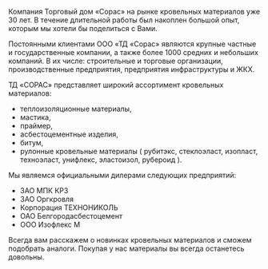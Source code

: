 ---
---
Компания Торговый дом «Сорас» на рынке кровельных материалов уже 30 лет. 
В течение длительной работы был накоплен большой опыт, которым мы хотели бы поделиться с Вами.

Постоянными клиентами ООО «ТД «Сорас» являются крупные частные и государственные компании, а также более 1000 средних и небольших компаний. 
В их числе: строительные и торговые организации, производственные предприятия, предприятия инфраструктуры и ЖКХ.

ТД «СОРАС» представляет широкий ассортимент кровельных материалов: 
- теплоизоляционные материалы, 
- мастика, 
- праймер, 
- асбестоцементные изделия, 
- битум,  
- рулонные кровельные материалы ( рубитэкс, стеклоэласт, изопласт, техноэласт, унифлекс, эластоизол, рубероид ).

Мы являемся официальными дилерами следующих предприятий: 
- ️ЗАО МПК КРЗ
- ЗАО Оргкровля 
- Корпорация ТЕХНОНИКОЛЬ 
- ОАО Белгородасбестоцемент 
- ООО Изофлекс М

Всегда вам расскажем о новинках кровельных материалов и сможем подобрать аналоги.
Покупая у нас материалы вы всегда останетесь довольны.
